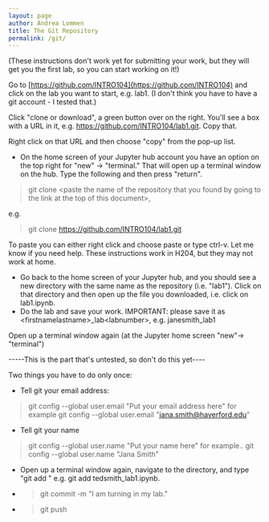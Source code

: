 ```yaml
---
layout: page
author: Andrea Lommen
title: The Git Repository 
permalink: /git/
---
```


(These instructions don't work yet for submitting your work, but they will get you the first lab, so you can start working on it!)

Go to [https://github.com/INTRO104](https://github.com/INTRO104) and click on the lab you want to start, e.g. lab1. (I don't think you have to have a git account - I tested that.) 

Click "clone or download", a green button over on the right. You'll see a box with a URL in it, e.g. https://github.com/INTRO104/lab1.git. Copy that.

Right click on that URL and then choose "copy" from the pop-up list.

* On the home screen of your Jupyter hub account you have an option on the top right for "new" -> "terminal." That will open up a terminal window on the hub. Type the following and then press "return".

> git clone \<paste the name of the repository that you found by going to the link
at the top of this document\>, 

e.g. 

> git clone https://github.com/INTRO104/lab1.git

To paste you can either right click and choose paste or type ctrl-v. Let me know if you need help.  These instructions work in H204, but they may not work at home.

* Go back to the home screen of your Jupyter hub, and you should see a new
directory with the same name as the repository (i.e. "lab1"). Click on that directory
and then open up the file you downloaded, i.e. click
on lab1.ipynb.
* Do the lab and save your work. IMPORTANT: please save it as \<firstnamelastname\>_lab\<labnumber\>, e.g. janesmith_lab1

Open up a terminal window again (at the Jupyter home screen "new"-> "terminal")

-----This is the part that's untested, so don't do this yet----

Two things you have to do only once:
* Tell git your email address:
> git config --global user.email "Put your email address here"
for example
> git config --global user.email "jana.smith@haverford.edu"
* Tell git your name
> git config --global user.name "Put your name here"
for example..
> git config --global user.name "Jana Smith"

* Open up a terminal window again, navigate to the directory, and type "git add <filename>" e.g. git add tedsmith_lab1.ipynb.
* > git commit -m "I am turning in my lab."
* > git push
